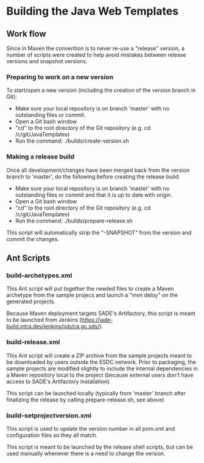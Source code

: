 # Building the Java Web Templates

## Work flow

Since in Maven the convention is to never re-use a "release" version, a number
of scripts were created to help avoid mistakes between release versions and
snapshot versions.

### Preparing to work on a new version

To start/open a new version (including the creation of the version branch in Git):

- Make sure your local repository is on branch 'master' with no outstanding 
  files or commit.
- Open a Git bash window
- "cd" to the root directory of the Git repository (e.g. cd /c/git/JavaTemplates)
- Run the command: ./builds/create-version.sh


### Making a release build

Once all development/changes have been merged back from the version branch
to 'master', do the following before creating the release build:

- Make sure your local repository is on branch 'master' with no outstanding 
  files or commit and that it is up to date with origin.
- Open a Git bash window
- "cd" to the root directory of the Git repository (e.g. cd /c/git/JavaTemplates)
- Run the command: ./builds/prepare-release.sh

This script will automatically strip the "-SNAPSHOT" from the version and
commit the changes.


## Ant Scripts

### build-archetypes.xml

This Ant script will put together the needed files to create a Maven archetype
from the sample projecs and launch a "mvn deloy" on the generated projects.

Because Maven deployment targets SADE's Artifactory, this script is meant to be
launched from Jenkins (https://jade-build.intra.dev/jenkins/job/ca.gc.sds/).

### build-release.xml

This Ant script will create a ZIP archive from the sample projects meant to be
downloaded by users outside the ESDC network.  Prior to packaging, the sample
projects are modified slightly to include the internal dependencies in a 
Maven repository local to the project (because external users don't have 
access to SADE's Artifactory installation).

This script can be launched locally (typically from 'master' branch after 
finalizing the release by calling prepare-release.sh, see above) 

### build-setprojectversion.xml

This script is used to update the version number in all pom.xml and
configuration files so they all match.  

This script is meant to be launched by the release shell scripts, but can be 
used manually whenever there is a need to change the version.
